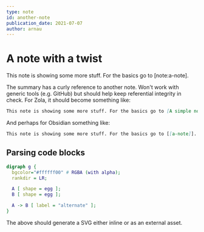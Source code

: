 ```yaml
---
type: note
id: another-note
publication_date: 2021-07-07
author: arnau
---
```

# A note with a twist

This note is showing some more stuff. For the basics go to [note:a-note].

<!-- body -->

The summary has a curly reference to another note. Won't work with generic tools (e.g. GitHub) but should help keep
referential integrity in check. For Zola, it should become something like:

```markdown
This note is showing some more stuff. For the basics go to [A simple note](/notes/a-note.md).
```

And perhaps for Obsidian something like:

```markdown
This note is showing some more stuff. For the basics go to [[a-note]].
```


## Parsing code blocks

```dot
digraph g {
  bgcolor="#ffffff00" # RGBA (with alpha);
  rankdir = LR;

  A [ shape = egg ];
  B [ shape = egg ];

  A -> B [ label = "alternate" ];
}
```

The above should generate a SVG either inline or as an external asset.
